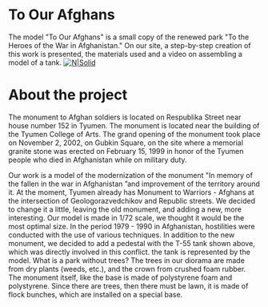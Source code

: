# To Our Afghans
The model "To Our Afghans" is a small copy of the renewed park "To the Heroes of the War in Afghanistan." On our site, a step-by-step creation of this work is presented, the materials used and a video on assembling a model of a tank.
[![N|Solid](https://afganproject.tk/media/preloader-1.png)](https://afganproject.tk/media/preloader-1.png)
# About the project
The monument to Afghan soldiers is located on Respublika Street near house number 152 in Tyumen. The monument is located near the building of the Tyumen College of Arts. The grand opening of the monument took place on November 2, 2002, on Gubkin Square, on the site where a memorial granite stone was erected on February 15, 1999 in honor of the Tyumen people who died in Afghanistan while on military duty.

Our work is a model of the modernization of the monument "In memory of the fallen in the war in Afghanistan ”and improvement of the territory around it. At the moment, Tyumen already has Monument to Warriors - Afghans at the intersection of Geologorazvedchikov and Republic streets. We decided to change it a little, leaving the old monument, and adding a new, more interesting. Our model is made in 1/72 scale, we thought it would be the most optimal size. In the period 1979 - 1990 in Afghanistan, hostilities were conducted with the use of various techniques. In addition to the new monument, we decided to add a pedestal with the T-55 tank shown above, which was directly involved in this conflict. the tank is represented by the model. What is a park without trees? The trees in our diorama are made from dry plants (weeds, etc.), and the crown from crushed foam rubber. The monument itself, like the base is made of polystyrene foam and polystyrene. Since there are trees, then there must be lawn, it is made of flock bunches, which are installed on a special base.
